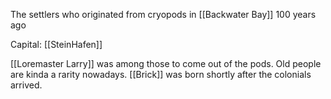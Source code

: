 The settlers who originated from cryopods in [[Backwater Bay]] 100 years ago

Capital: [[SteinHafen]]

[[Loremaster Larry]] was among those to come out of the pods. Old people are kinda a rarity nowadays.
[[Brick]] was born shortly after the colonials arrived.
